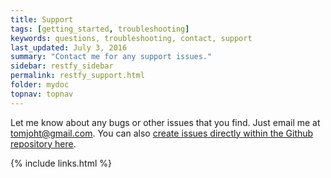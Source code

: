 ```yaml
---
title: Support
tags: [getting_started, troubleshooting]
keywords: questions, troubleshooting, contact, support
last_updated: July 3, 2016
summary: "Contact me for any support issues."
sidebar: restfy_sidebar
permalink: restfy_support.html
folder: mydoc
topnav: topnav
---
```


Let me know about any bugs or other issues that you find. Just email me at <a href="mailto:tomjoht@gmail.com">tomjoht@gmail.com</a>. You can also [create issues directly within the Github repository here](https://github.com/tomjoht/jekyll-doc/issues).

{% include links.html %}
